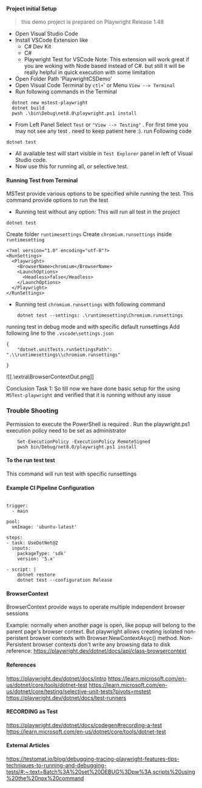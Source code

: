 
#### Project initial Setup

> this demo project is prepared on Playwright Release 1.48

- Open Visual Studio Code
- Install VSCode Extension like
	- C# Dev Kit
	- C# 
	- Playwright Test for VSCode
		Note: This extension will work great if you are woking with Node based instead of C#. but still it will be really helpful in quick execution with some limitation
- Open Folder Path 'PlaywrightCSDemo'
- Open Visual Code Terminal by `ctl+`' or Menu `View --> Terminal`
- Run following commands in the Terminal


```
  dotnet new mstest-playwright
  dotnet build
  pwsh .\bin\Debug\net8.0\playwright.ps1 install
```

- From Left Panel Select `Test` or `"View --> Testing"` . For first time you may not see any test . need to keep patient here :). run Following code
  
```
dotnet test
```

- All available test will start visible in `Test Explorer` panel in left of Visual Studio code.
- Now use this for running all, or selective test.

#### Running Test from Terminal
MSTest provide various options to be specified while running the test. This command provide options to run the test

- Running test without any option: This will run all test in the project
```
dotnet test
```

Create folder `runtimesettings`
Create `chromium.runsettings` inside `runtimesetting`
```
<?xml version="1.0" encoding="utf-8"?>
<RunSettings>
  <Playwright>
    <BrowserName>chromium</BrowserName>
    <LaunchOptions>
      <Headless>false</Headless>
    </LaunchOptions>
  </Playwright>
</RunSettings>
```


- Running test `chromium.runsettings` with following command
```
    dotnet test --settings: .\runtimesetting\Chromium.runsettings
```


running test in debug mode and with specific default runsettings 
Add following line to the `.vscode\settings.json`
```
{
    "dotnet.unitTests.runSettingsPath": ".\\runtimesettings\\chromium.runsettings"
    
}
```
![[.\extra\BrowserContextOut.png]]



Conclusion Task 1: So till now we have done basic setup for the using `MSTest-playwright` and verified that it is running without any issue


### Trouble Shooting 
Permission to execute the PowerShell is required . Run the playwright.ps1 execution policy need to be set as administrator

```
    Set-ExecutionPolicy -ExecutionPolicy RemoteSigned  
    pwsh bin/Debug/net8.0/playwright.ps1 install
```

  

#### To the run test test

This command will run test with specific runsettings

  

#### Example CI Pipeline Configuration

```

trigger:
  - main
  
pool:
  vmImage: 'ubuntu-latest'

steps:
- task: UseDotNet@2
  inputs:
    packageType: 'sdk'
    version: '5.x'

- script: |
    dotnet restore
    dotnet test --configuration Release

```

#### BrowserContext
BrowserContext provide ways to operate multiple independent browser sessions

Example: normally when another page is open, like popup will belong to the parent page's browser context. But playwright allows creating isolated non-peristent browser contexts with Browser.NewContextAsyc() method. Non-Persistent browser contexts don't write any browsing data to disk
reference: https://playwright.dev/dotnet/docs/api/class-browsercontext



#### References

https://playwright.dev/dotnet/docs/intro
https://learn.microsoft.com/en-us/dotnet/core/tools/dotnet-test
https://learn.microsoft.com/en-us/dotnet/core/testing/selective-unit-tests?pivots=mstest
https://playwright.dev/dotnet/docs/test-runners  


  

#### RECORDING as Test

https://playwright.dev/dotnet/docs/codegen#recording-a-test
https://learn.microsoft.com/en-us/dotnet/core/tools/dotnet-test

#### External Articles

https://testomat.io/blog/debugging-tracing-playwright-features-tips-techniques-to-running-and-debugging-tests/#:~:text=Batch%3A%20set%20DEBUG%3Dpw%3A,scripts%20using%20the%20npx%20command

